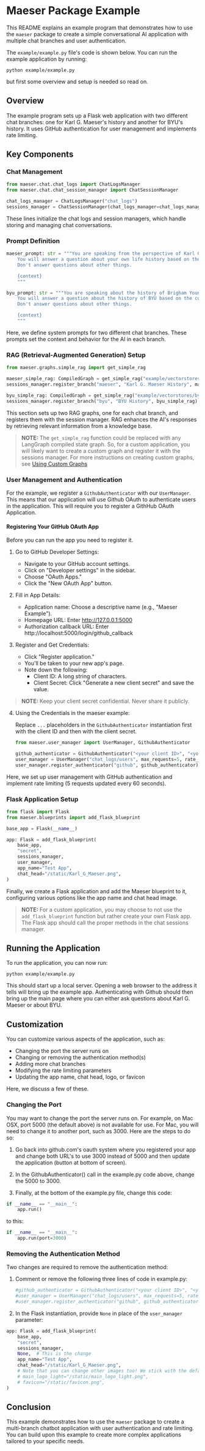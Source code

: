 # Maeser Package Example

This README explains an example program that demonstrates how to use the `maeser` package to create a simple conversational AI application with multiple chat branches and user authentication.

The `example/example.py` file's code is shown below. You can run the example application by running:

```shell
python example/example.py
```

but first some overview and setup is needed so read on.

## Overview

The example program sets up a Flask web application with two different chat branches: one for Karl G. Maeser's history and another for BYU's history. It uses GitHub authentication for user management and implements rate limiting.

## Key Components

### Chat Management

```python
from maeser.chat.chat_logs import ChatLogsManager
from maeser.chat.chat_session_manager import ChatSessionManager

chat_logs_manager = ChatLogsManager("chat_logs")
sessions_manager = ChatSessionManager(chat_logs_manager=chat_logs_manager)
```

These lines initialize the chat logs and session managers, which handle storing and managing chat conversations.

### Prompt Definition

```python
maeser_prompt: str = """You are speaking from the perspective of Karl G. Maeser.
    You will answer a question about your own life history based on the context provided.
    Don't answer questions about other things.

    {context}
    """

byu_prompt: str = """You are speaking about the history of Brigham Young University.
    You will answer a question about the history of BYU based on the context provided.
    Don't answer questions about other things.

    {context}
    """
```

Here, we define system prompts for two different chat branches. These prompts set the context and behavior for the AI in each branch.

### RAG (Retrieval-Augmented Generation) Setup

```python
from maeser.graphs.simple_rag import get_simple_rag

maeser_simple_rag: CompiledGraph = get_simple_rag("example/vectorstores/maeser", "index", "chat_logs/maeser.db", system_prompt_text=maeser_prompt)
sessions_manager.register_branch("maeser", "Karl G. Maeser History", maeser_simple_rag)

byu_simple_rag: CompiledGraph = get_simple_rag("example/vectorstores/byu", "index", "chat_logs/byu.db", system_prompt_text=byu_prompt)
sessions_manager.register_branch("byu", "BYU History", byu_simple_rag)
```

This section sets up two RAG graphs, one for each chat branch, and registers them with the session manager. RAG enhances the AI's responses by retrieving relevant information from a knowledge base.

> **NOTE:** The `get_simple_rag` function could be replaced with any LangGraph compiled state graph. So, for a custom application, you will likely want to create a custom graph and register it with the sessions manager. For more instructions on creating custom graphs, see [Using Custom Graphs](./graphs.md)

### User Management and Authentication

For the example, we register a `GithubAuthenticator` with our `UserManager`. This means that our application will use Github OAuth to authenticate users in the application. This will require you to register a GithHub OAuth Application.

#### Registering Your GitHub OAuth App

Before you can run the app you need to register it.

1. Go to GitHub Developer Settings:

   - Navigate to your GitHub account settings.
   - Click on "Developer settings" in the sidebar.
   - Choose "OAuth Apps."
   - Click the "New OAuth App" button.

2. Fill in App Details:

   - Application name: Choose a descriptive name (e.g., "Maeser Example").
   - Homepage URL: Enter http://127.0.0.1:5000
   - Authorization callback URL: Enter http://localhost:5000/login/github_callback

3. Register and Get Credentials:

   - Click "Register application."
   - You'll be taken to your new app's page.
   - Note down the following:
     - Client ID: A long string of characters.
     - Client Secret: Click "Generate a new client secret" and save the value.

> **NOTE:** Keep your client secret confidential. Never share it publicly.

4. Using the Credentials in the maeser example:

   Replace `...` placeholders in the `GithubAuthenticator` instantiation first with the client ID and then with the client secret.

   ```python
   from maeser.user_manager import UserManager, GithubAuthenticator

   github_authenticator = GithubAuthenticator("<your client ID>", "<your client secret>", "http://localhost:5000/login/github_callback")
   user_manager = UserManager("chat_logs/users", max_requests=5, rate_limit_interval=60)
   user_manager.register_authenticator("github", github_authenticator)
   ```

Here, we set up user management with GitHub authentication and implement rate limiting (5 requests updated every 60 seconds).

### Flask Application Setup

```python
from flask import Flask
from maeser.blueprints import add_flask_blueprint

base_app = Flask(__name__)

app: Flask = add_flask_blueprint(
    base_app,
    "secret",
    sessions_manager,
    user_manager,
    app_name="Test App",
    chat_head="/static/Karl_G_Maeser.png",
)
```

Finally, we create a Flask application and add the Maeser blueprint to it, configuring various options like the app name and chat head image.

> **NOTE:** For a custom application, you may choose to not use the `add_flask_blueprint` function but rather create your own Flask app.
> The Flask app should call the proper methods in the chat sessions manager.

## Running the Application

To run the application, you can now run:

```shell
python example/example.py
```

This should start up a local server. Opening a web browser to the address it tells will bring up the example app. Authenticating with Github should then bring up the main page where you can either ask questions about Karl G. Maeser or about BYU.

## Customization

You can customize various aspects of the application, such as:

- Changing the port the server runs on
- Changing or removing the authentication method(s)
- Adding more chat branches
- Modifying the rate limiting parameters
- Updating the app name, chat head, logo, or favicon

Here, we discuss a few of these.

### Changing the Port

You may want to change the port the server runs on. For example,
on Mac OSX, port 5000 (the default above) is not available for use. For Mac, you will need to change it to another port, such as 3000. Here are the steps to do so:

1. Go back into github.com's oauth system where you registered your app and change both URL's to use 3000 instead of 5000 and then update the application (button at bottom of screen).

2. In the GithubAuthenticator() call in the example.py code above, change the 5000 to 3000.

3. Finally, at the bottom of the example.py file, change this code:

```python
if __name__ == "__main__":
    app.run()
```

to this:

```python
if __name__ == "__main__":
    app.run(port=3000)
```

### Removing the Authentication Method

Two changes are required to remove the authentication method:

1. Comment or remove the following three lines of code in example.py:

   ```python
   #github_authenticator = GithubAuthenticator("<your client ID>", "<your client secret>", "http://localhost:5000/login/github_callback")
   #user_manager = UserManager("chat_logs/users", max_requests=5, rate_limit_interval=60)
   #user_manager.register_authenticator("github", github_authenticator)
   ```

2. In the Flask instantiation, provide `None` in place of the `user_manager` parameter:

```python
app: Flask = add_flask_blueprint(
    base_app,
    "secret",
    sessions_manager,
    None,  # This is the change
    app_name="Test App",
    chat_head="/static/Karl_G_Maeser.png",
    # Note that you can change other images too! We stick with the defaults for the logo and favicon.
    # main_logo_light="/static/main_logo_light.png",
    # favicon="/static/favicon.png",
)
```

## Conclusion

This example demonstrates how to use the `maeser` package to create a multi-branch chatbot application with user authentication and rate limiting. You can build upon this example to create more complex applications tailored to your specific needs.
